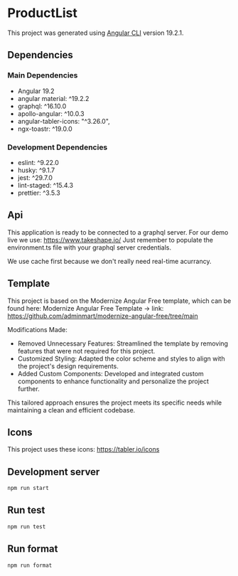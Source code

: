 # ProductList

This project was generated using [Angular CLI](https://github.com/angular/angular-cli) version 19.2.1.

## Dependencies

### Main Dependencies

- Angular 19.2
- angular material: ^19.2.2
- graphql: ^16.10.0
- apollo-angular: ^10.0.3
- angular-tabler-icons: "^3.26.0",
- ngx-toastr: ^19.0.0

### Development Dependencies

- eslint: ^9.22.0
- husky: ^9.1.7
- jest: ^29.7.0
- lint-staged: ^15.4.3
- prettier: ^3.5.3

## Api

This application is ready to be connected to a graphql server.
For our demo live we use: https://www.takeshape.io/
Just remember to populate the environment.ts file with your graphql server credentials.

We use cache first because we don't really need real-time acurrancy.

## Template

This project is based on the Modernize Angular Free template, which can be found here:
Modernize Angular Free Template -> link: https://github.com/adminmart/modernize-angular-free/tree/main

Modifications Made:

- Removed Unnecessary Features: Streamlined the template by removing features that were not required for this project.
- Customized Styling: Adapted the color scheme and styles to align with the project's design requirements.
- Added Custom Components: Developed and integrated custom components to enhance functionality and personalize the project further.

This tailored approach ensures the project meets its specific needs while maintaining a clean and efficient codebase.

## Icons

This project uses these icons: https://tabler.io/icons

## Development server

```bash
npm run start
```

## Run test

```bash
npm run test
```

## Run format

```bash
npm run format
```
